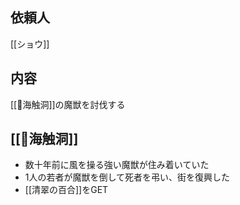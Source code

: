 ## 依頼人

[[ショウ]]

## 内容

[[🚪海触洞]]の魔獣を討伐する


## [[🚪海触洞]]

- 数十年前に風を操る強い魔獣が住み着いていた
- 1人の若者が魔獣を倒して死者を弔い、街を復興した
- [[清翠の百合]]をGET
